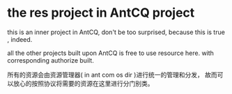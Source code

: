 the res project in AntCQ project 
==

this is an inner project in AntCQ, don't be too surprised, because this is true , indeed. 

all the other projects built upon AntCQ  is free to use resource here. with corresponding authorize built. 

所有的资源会由资源管理器( in ant com os dir )进行统一的管理和分发， 故而可以放心的按照协议将需要的资源在这里进行分门别类。